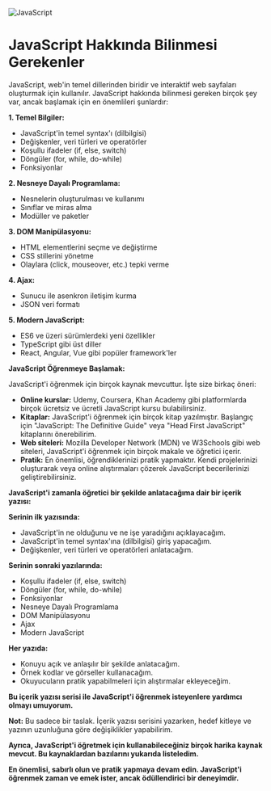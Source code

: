 ![JavaScript]([http://url/to/img.png](https://icons.veryicon.com/png/o/business/vscode-program-item-icon/javascript-3.png))


# JavaScript Hakkında Bilinmesi Gerekenler

JavaScript, web'in temel dillerinden biridir ve interaktif web sayfaları oluşturmak için kullanılır. JavaScript hakkında bilinmesi gereken birçok şey var, ancak başlamak için en önemlileri şunlardır:

**1. Temel Bilgiler:**

* JavaScript'in temel syntax'ı (dilbilgisi)
* Değişkenler, veri türleri ve operatörler
* Koşullu ifadeler (if, else, switch)
* Döngüler (for, while, do-while)
* Fonksiyonlar

**2. Nesneye Dayalı Programlama:**

* Nesnelerin oluşturulması ve kullanımı
* Sınıflar ve miras alma
* Modüller ve paketler

**3. DOM Manipülasyonu:**

* HTML elementlerini seçme ve değiştirme
* CSS stillerini yönetme
* Olaylara (click, mouseover, etc.) tepki verme

**4. Ajax:**

* Sunucu ile asenkron iletişim kurma
* JSON veri formatı

**5. Modern JavaScript:**

* ES6 ve üzeri sürümlerdeki yeni özellikler
* TypeScript gibi üst diller
* React, Angular, Vue gibi popüler framework'ler

**JavaScript Öğrenmeye Başlamak:**

JavaScript'i öğrenmek için birçok kaynak mevcuttur. İşte size birkaç öneri:

* **Online kurslar:** Udemy, Coursera, Khan Academy gibi platformlarda birçok ücretsiz ve ücretli JavaScript kursu bulabilirsiniz.
* **Kitaplar:** JavaScript'i öğrenmek için birçok kitap yazılmıştır. Başlangıç için "JavaScript: The Definitive Guide" veya "Head First JavaScript" kitaplarını önerebilirim.
* **Web siteleri:** Mozilla Developer Network (MDN) ve W3Schools gibi web siteleri, JavaScript'i öğrenmek için birçok makale ve öğretici içerir.
* **Pratik:** En önemlisi, öğrendiklerinizi pratik yapmaktır. Kendi projelerinizi oluşturarak veya online alıştırmaları çözerek JavaScript becerilerinizi geliştirebilirsiniz.

**JavaScript'i zamanla öğretici bir şekilde anlatacağıma dair bir içerik yazısı:**

**Serinin ilk yazısında:**

* JavaScript'in ne olduğunu ve ne işe yaradığını açıklayacağım.
* JavaScript'in temel syntax'ına (dilbilgisi) giriş yapacağım.
* Değişkenler, veri türleri ve operatörleri anlatacağım.

**Serinin sonraki yazılarında:**

* Koşullu ifadeler (if, else, switch)
* Döngüler (for, while, do-while)
* Fonksiyonlar
* Nesneye Dayalı Programlama
* DOM Manipülasyonu
* Ajax
* Modern JavaScript

**Her yazıda:**

* Konuyu açık ve anlaşılır bir şekilde anlatacağım.
* Örnek kodlar ve görseller kullanacağım.
* Okuyucuların pratik yapabilmeleri için alıştırmalar ekleyeceğim.

**Bu içerik yazısı serisi ile JavaScript'i öğrenmek isteyenlere yardımcı olmayı umuyorum.**

**Not:** Bu sadece bir taslak. İçerik yazısı serisini yazarken, hedef kitleye ve yazının uzunluğuna göre değişiklikler yapabilirim.

**Ayrıca, JavaScript'i öğretmek için kullanabileceğiniz birçok harika kaynak mevcut. Bu kaynaklardan bazılarını yukarıda listeledim.**

**En önemlisi, sabırlı olun ve pratik yapmaya devam edin. JavaScript'i öğrenmek zaman ve emek ister, ancak ödüllendirici bir deneyimdir.**
 
